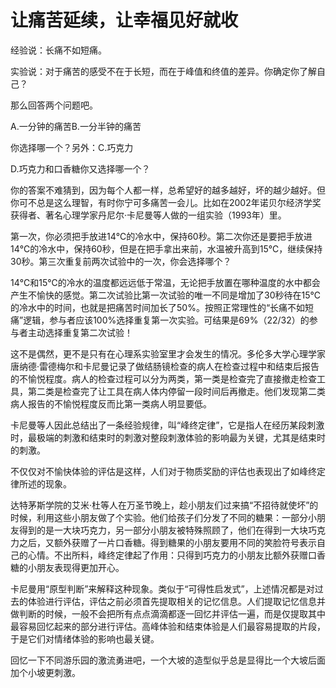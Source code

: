# 让痛苦延续，让幸福见好就收

经验说：长痛不如短痛。 

实验说：对于痛苦的感受不在于长短，而在于峰值和终值的差异。你确定你了解自己？ 

那么回答两个问题吧。 

A.一分钟的痛苦B.一分半钟的痛苦 

你选择哪一个？另外：C.巧克力 

D.巧克力和口香糖你又选择哪一个？ 

你的答案不难猜到，因为每个人都一样，总希望好的越多越好，坏的越少越好。但你可不总是这么理智，有时你宁可多痛苦一会儿。比如在2002年诺贝尔经济学奖获得者、著名心理学家丹尼尔·卡尼曼等人做的一组实验（1993年）里。 

第一次，你必须把手放进14℃的冷水中，保持60秒。第二次你还是要把手放进14℃的冷水中，保持60秒，但是在把手拿出来前，水温被升高到15℃，继续保持30秒。第三次重复前两次试验中的一次，你会选择哪个？ 

14℃和15℃的冷水的温度都远远低于常温，无论把手放置在哪种温度的水中都会产生不愉快的感觉。第二次试验比第一次试验的唯一不同是增加了30秒待在15℃的冷水中的时间，也就是把痛苦时间加长了50%。按照正常理性的“长痛不如短痛”逻辑，参与者应该100%选择重复第一次实验。可结果是69%（22/32）的参与者主动选择重复第二次试验！ 

这不是偶然，更不是只有在心理系实验室里才会发生的情况。多伦多大学心理学家唐纳德·雷德梅尔和卡尼曼记录了做结肠镜检查的病人在检查过程中和结束后报告的不愉悦程度。病人的检查过程可以分为两类，第一类是检查完了直接撤走检查工具，第二类是检查完了让工具在病人体内停留一段时间后再撤走。他们发现第二类病人报告的不愉悦程度反而比第一类病人明显要低。 

卡尼曼等人因此总结出了一条经验规律，叫“峰终定律”，它是指人在经历某段刺激时，最极端的刺激和结束时的刺激对整段刺激体验的影响最为关键，尤其是结束时的刺激。 

不仅仅对不愉快体验的评估是这样，人们对于物质奖励的评估也表现出了如峰终定律所述的现象。 

达特茅斯学院的艾米·杜等人在万圣节晚上，趁小朋友们过来搞“不招待就使坏”的时候，利用这些小朋友做了个实验。他们给孩子们分发了不同的糖果：一部分小朋友得到的是一大块巧克力，另一部分小朋友被特殊照顾了，他们在得到一大块巧克力之后，又额外获赠了一片口香糖。得到糖果的小朋友要用不同的笑脸符号表示自己的心情。不出所料，峰终定律起了作用：只得到巧克力的小朋友比额外获赠口香糖的小朋友表现得更加开心。 

卡尼曼用“原型判断”来解释这种现象。类似于“可得性启发式”，上述情况都是对过去的体验进行评估，评估之前必须首先提取相关的记忆信息。人们提取记忆信息并做判断的时候，一般不会把所有点点滴滴都逐一回忆并评估一遍，而是仅提取其中最容易回忆起来的部分进行评估。高峰体验和结束体验是人们最容易提取的片段，于是它们对情绪体验的影响也最关键。 

回忆一下不同游乐园的激流勇进吧，一个大坡的造型似乎总是显得比一个大坡后面加个小坡更刺激。